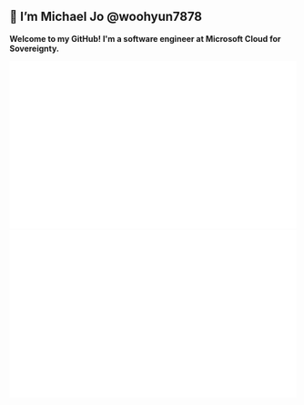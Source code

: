 ## 👋 I’m Michael Jo @woohyun7878 

**Welcome to my GitHub! I'm a software engineer at Microsoft Cloud for Sovereignty.**
<a href="https://github.com/woohyun7878/github-stats">

![](https://github.com/woohyun7878/github-stats/blob/master/generated/overview.svg)
![](https://github.com/woohyun7878/github-stats/blob/master/generated/languages.svg)

</a>
